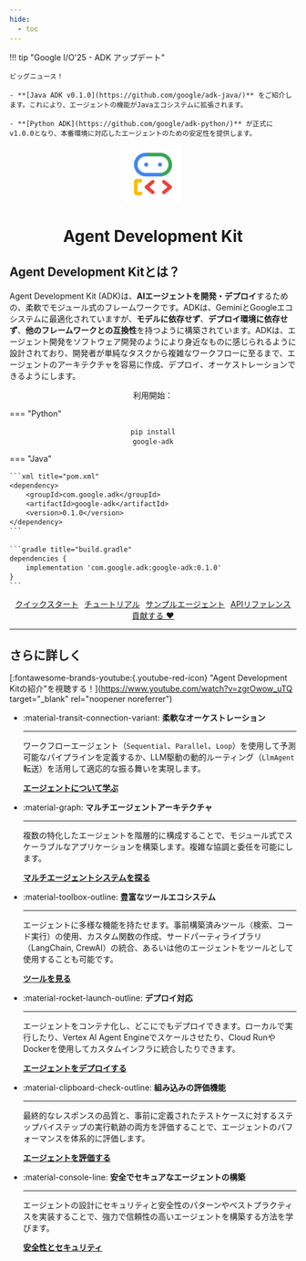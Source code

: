 ```yaml
---
hide:
  - toc
---
```


!!! tip "Google I/O'25 - ADK アップデート"

    ビッグニュース！

    - **[Java ADK v0.1.0](https://github.com/google/adk-java/)** をご紹介します。これにより、エージェントの機能がJavaエコシステムに拡張されます。

    - **[Python ADK](https://github.com/google/adk-python/)** が正式にv1.0.0となり、本番環境に対応したエージェントのための安定性を提供します。

<div style="text-align: center;">
  <div class="centered-logo-text-group">
    <img src="assets/agent-development-kit.png" alt="Agent Development Kit ロゴ" width="100">
    <h1>Agent Development Kit</h1>
  </div>
</div>

## Agent Development Kitとは？

Agent Development Kit (ADK)は、**AIエージェントを開発・デプロイ**するための、柔軟でモジュール式のフレームワークです。ADKは、GeminiとGoogleエコシステムに最適化されていますが、**モデルに依存せず**、**デプロイ環境に依存せず**、**他のフレームワークとの互換性**を持つように構築されています。ADKは、エージェント開発をソフトウェア開発のようにより身近なものに感じられるように設計されており、開発者が単純なタスクから複雑なワークフローに至るまで、エージェントのアーキテクチャを容易に作成、デプロイ、オーケストレーションできるようにします。

<div id="centered-install-tabs" class="install-command-container" markdown="1">

<p class="get-started-text" style="text-align: center;">利用開始：</p>

=== "Python"
    <br>
    <p style="text-align: center;">
    <code>pip install google-adk</code>
    </p>

=== "Java"

    ```xml title="pom.xml"
    <dependency>
        <groupId>com.google.adk</groupId>
        <artifactId>google-adk</artifactId>
        <version>0.1.0</version>
    </dependency>
    ```

    ```gradle title="build.gradle"
    dependencies {
        implementation 'com.google.adk:google-adk:0.1.0'
    }
    ```
</div>


<p style="text-align:center;">
  <a href="get-started/quickstart/" class="md-button" style="margin:3px">クイックスタート</a>
  <a href="tutorials/" class="md-button" style="margin:3px">チュートリアル</a>
  <a href="http://github.com/google/adk-samples" class="md-button" target="_blank" style="margin:3px">サンプルエージェント</a>
  <a href="api-reference/" class="md-button" style="margin:3px">APIリファレンス</a>
  <a href="contributing-guide/" class="md-button" style="margin:3px">貢献する ❤️</a>
</p>

---

## さらに詳しく

[:fontawesome-brands-youtube:{.youtube-red-icon} "Agent Development Kitの紹介"を視聴する！](https://www.youtube.com/watch?v=zgrOwow_uTQ target="_blank" rel="noopener noreferrer")

<div class="grid cards" markdown>

-   :material-transit-connection-variant: **柔軟なオーケストレーション**

    ---

    ワークフローエージェント（`Sequential`、`Parallel`、`Loop`）を使用して予測可能なパイプラインを定義するか、LLM駆動の動的ルーティング（`LlmAgent`転送）を活用して適応的な振る舞いを実現します。

    [**エージェントについて学ぶ**](agents/index.md)

-   :material-graph: **マルチエージェントアーキテクチャ**

    ---

    複数の特化したエージェントを階層的に構成することで、モジュール式でスケーラブルなアプリケーションを構築します。複雑な協調と委任を可能にします。

    [**マルチエージェントシステムを探る**](agents/multi-agents.md)

-   :material-toolbox-outline: **豊富なツールエコシステム**

    ---

    エージェントに多様な機能を持たせます。事前構築済みツール（検索、コード実行）の使用、カスタム関数の作成、サードパーティライブラリ（LangChain, CrewAI）の統合、あるいは他のエージェントをツールとして使用することも可能です。

    [**ツールを見る**](tools/index.md)

-   :material-rocket-launch-outline: **デプロイ対応**

    ---

    エージェントをコンテナ化し、どこにでもデプロイできます。ローカルで実行したり、Vertex AI Agent Engineでスケールさせたり、Cloud RunやDockerを使用してカスタムインフラに統合したりできます。

    [**エージェントをデプロイする**](deploy/index.md)

-   :material-clipboard-check-outline: **組み込みの評価機能**

    ---

    最終的なレスポンスの品質と、事前に定義されたテストケースに対するステップバイステップの実行軌跡の両方を評価することで、エージェントのパフォーマンスを体系的に評価します。

    [**エージェントを評価する**](evaluate/index.md)

-   :material-console-line: **安全でセキュアなエージェントの構築**

    ---

    エージェントの設計にセキュリティと安全性のパターンやベストプラクティスを実装することで、強力で信頼性の高いエージェントを構築する方法を学びます。

    [**安全性とセキュリティ**](safety/index.md)

</div> 